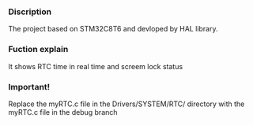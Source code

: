 ### Discription
The project based on STM32C8T6 and devloped by HAL library.

### Fuction explain
It shows RTC time in real time and screem lock status

### Important!
Replace the myRTC.c file in the Drivers/SYSTEM/RTC/ directory with the myRTC.c file in the debug branch
